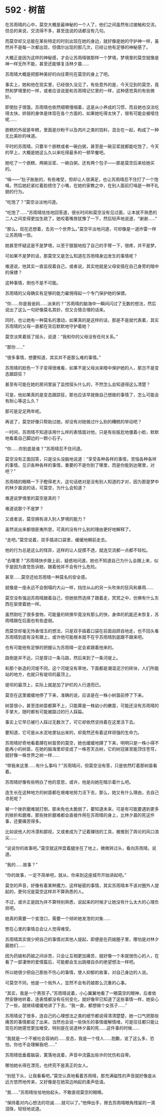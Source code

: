 # 592 · 树苗

在苏雨晴的心中，莫空大概是最神秘的一个人了，他们之间虽然有过接触和交流，但总的来说，交流得不多，甚至连说的话都没有几句。

而莫空却又总能在某些特定的时刻出现在她的身边，就好像是她的守护神一样，虽然并不是每一次都出现，但偶尔出现的那几次，已经让他有足够的神秘感了。

大概正是因为这样的神秘感，才会让苏雨晴做那样一个梦境，梦境里的莫空就像是神一样无所不能，甚至还能够复活林夕晨……

苏雨晴大概是把那种美好的向往寄托在莫空的身上了吧。

事实上，她和他在现实里，已经很久没见了，有些意外的是，今天见到的莫空，竟然和梦境里的一样，或者应该说是和苏雨晴记忆里的一样，这种感觉真的有些微妙。

即使肚子很饿，苏雨晴也依然细嚼慢咽着，这是从小养成的习惯，而且她也没法吃得太快，娇弱的身体是体现在各个方面的，如果她吃得太快了，很有可能会被噎住呢……

嵌糕的外层是年糕，里面是炒粉干以及肉片之类的馅料，混合在一起，构成了一种无比美妙的味道。

平时的苏雨晴，只要半个嵌糕或者一碗白粥，甚至是一碗豆浆就都能吃饱了，今天的早上，大概是她这么久以来吃得最多的一顿早餐吧。

她吃了一个嵌糕、两碗豆浆、一碗白粥，还有两个包子——那是莫空后来给她买的。

“嗝——”肚子胀胀的，有些难受，但却让人很满足，也让苏雨晴忍不住打了一个饱嗝，然后她赶紧红着脸捂住了小嘴，在她的家教之中，在别人面前打嗝是一种不礼貌的行为。

“吃饱了？”莫空淡淡地问道。

“吃饱了……”苏雨晴怯怯地回答道，很长时间和莫空没有见过面，让本就不熟悉的二人之间变得更加生疏了，她咬着嘴唇犹豫了一下，然后轻声地说道，“谢谢……”

“那么，现在还想着，去另一个世界么。”莫空平淡地问道，可却像是一道炸雷一样让苏雨晴一惊。

她甚至怀疑这是不是梦境，以至于狠狠地掐了自己的手臂一下，很疼，并不是梦。

可如果不是梦的话，那莫空又是怎么知道在苏雨晴身边发生的事情呢？

难道说，他其实一直监视着自己，或者说，其实他就是父母安插在自己身旁的暗中的保镖？

这种事情，倒也不是不可能。

苏雨晴的父母确实有足够的能力雇佣得起一个专门保护她的保镖。

“你……你是我爸妈……派来的？”苏雨晴的脑海中一瞬间闪过了无数的想法，然后说出了这么一句好像莫名其妙，但又合情合理的话来。

同时，也让她有一种莫名的激动，如果真的是这样的话，那是不是就代表着，其实苏雨晴的父母一直都在背后默默地守护着她？

莫空淡笑着摇了摇头，说道：“我和你的父母没有任何关系。”

“那你……”

“很多事情，想要知道，其实并不是那么难的事情。”

苏雨晴的脸色一下子变得很难看，如果不是父母派来暗中保护她的人，那岂不是变态跟踪狂？

甚至有可能在她的房间里装了监控探头什么的，不然怎么会知道得这么清楚？

可是，他如果真的是变态跟踪狂，那也应该早就做自己想做的事情了，怎么可能会有耐心等这么久？

那可是足足两年呢。

再说了，莫空好像只帮助过她，却没有对她做过什么别的糟糕的举动吧？

一时间，苏雨晴不知道该用什么样的表情面对他，只是有些尴尬地僵着小脸，默默地看着自己脚边的一颗小石子。

“你……你到底是谁？”苏雨晴忍不住问道。

莫空没有正面回答，只是没头没脑地说道：“享受各种各样的事情，苦恼各种各样的事情，见识各种各样的事情，重要的不是你到了哪里，而是你能到达哪里，对吧？”

苏雨晴的眼睛一下子瞪得老大，这句话绝对是没有别人知道的才对，因为那是梦中的林夕晨说的话，可莫空，为什么会知道？

难道说梦境里的莫空是真的？

难道说那个不是梦？

又或者说，莫空拥有进入别人梦境的能力？

虽然说出来都很匪夷所思，可真的没有什么别的理由更好地解释了。

“走吧。”莫空说着，双手插进口袋里，缓缓地朝前走去。

他的行为总是这么的怪异，这样的让人捉摸不透，就连交流都一点都不轻松。

“去哪里？”苏雨晴快步跟上前，疑惑地问道，她也不知道自己为什么会跟上来，似乎是因为直觉告诉她，跟着他并不会有什么危险。

甚至……莫空还给苏雨晴一种莫名的安全感。

就像是一座永远不会倒塌的大山一样，挡住从山的另一头吹来的狂风和暴雨……

莫空没有强迫苏雨晴跟着自己，但她依然选择了跟着走，冥冥之中，仿佛有什么东西在驱使着她一样。

虽然刚吃了很多食物，可能量的转换毕竟没有那么的快，身体的机能还未恢复，苏雨晴跟在后面也有些虚弱。

而莫空却毫无怜香惜玉的想法，只是双手插着口袋在前面自顾自地走，也不回头看苏雨晴到底有没有跟上，或许他可能根本就不在乎苏雨晴到底跟不跟来吧。

也有可能他有足够的把握认为苏雨晴一定会紧跟着他来的。

路倒是并不远，只是穿过一条马路，然后来到了一条河堤上。

和那个新造的河堤不同，这个河堤没有草地，下面都是潮湿泥泞的砖块，人们所能站的地方，也就只有堤坝的最顶上。

堤坝的最顶上，实际上就是加了护栏的人行道而已。

莫空在这里缓缓地停了下来，准确的说，应该是在一株小树苗前停了下来。

树苗很小，甚至连树苗都算不上，只能算是一株幼小的嫩苗，可能还没有苏雨晴的手掌大，随时都有可能被路过的行人踩扁。

事实上它早已被行人踩过无数次了，可它却依然坚持着在这里活下去。

要知道，它可是从水泥地里钻出来的，却竟然还有着这样顽强的生命力。

苏雨晴好奇地看着蹲在树苗旁的莫空，她也缓缓地蹲了下来，明明只是一株小得不能再小的树苗，在她的脑海里却变成了一株苍天古树，它的树冠甚至能顶住苍穹，就好像一株世界之树一样……

“带我来这里……有什么事吗？”苏雨晴问，但莫空没有答，只是依然盯着那树苗看着。

苏雨晴好像有些明白了他的意思，或许，他是向她在暗示着什么吧。

连生长在这种地方的树苗都在艰难地努力活下去，那么，她又有什么理由，去自己寻死呢？

被一个挫折磨难就打倒，那未免也太脆弱了，要知道未来，可是有可能要遇到更多的挫折和磨难，那些挫折磨难都会直接作用在苏雨晴的身上，比林夕晨的死这件事，还要痛苦得多。

比如说他人的冷漠和鄙视，又或者成为了记着赚钱的工具，被推到了舆论的风口浪尖……

“说说你的故事吧。”莫空就这样盘着腿坐在了地上，微微转过头，看向苏雨晴，说道。

“我的……故事？”

“你的故事，一定不简单吧，就从，你来到这座城市开始讲起吧。”

莫空的声音，好像有着某种魔力，这样秘密的事情，其实苏雨晴本不该对圈外人提起的，更何况是莫空这样并不算熟悉的人。

不过，或许正是因为并不算特别熟悉，说起来的时候才让她没有什么太大的心理负担吧。

她真的需要一个宣泄口，需要一个倾听她发泄的对象……

憋在心里的事情总会让人觉得难受。

苏雨晴其实很少把自己的事情对其他人提起，即便是在药娘圈子里，哪怕是对林夕晨她们……

因为药娘和药娘之间诉苦，只会让互相更加痛苦，就好像一个本就很伤心的人，在看了一部凄惨的爱情篇后，可能都会生出跳楼自杀的绝望想法一样吧。

所以她很少把自己那些不伤心的事情，使人抑郁的故事，对自己身边的人说。

可莫空不同，他是一个局外人，显然不会有药娘那么沉重的心事。

“其实，我是一个男孩子。”苏雨晴说着，小心翼翼地看了一眼莫空的眼神，后者依然安静地听着，连表情都没有任何变化，就好像早已知道了这些事情一样，她安心了一些，就继续缓缓地讲了下去，“我一直，都想做个女孩子……”

苏雨晴说了很多，连自己的心理想法之类的细节都说得清清楚楚，她一口气把那些痛苦的事情都说了出来，当然也会说一些快乐的事情缓解情绪，可是往往都只能让现在的她感觉更加难受，特别是在说道林夕晨的死……这件事的时候……

“我就是一个不被社会容纳的……变态，我是一个怪人……抱歉，说了这么多，恐怕，你也不会理解我吧……”

苏雨晴低垂着脑袋，寞落地说着，声音中流露出些许的忧伤和自卑。

哪怕她长得在漂亮，也终究不是真正的女人。

“别低下头，让我看看吧。”莫空认真地看着苏雨晴，那充满磁性的声音就好像是从远方悠然地传来，又好像是在她耳边响起的柔声低语。

“我……”苏雨晴怯怯地抬起头，不敢直视莫空的眼睛。

“保持着对内心想法的坦诚……就可以了。”他伸出手，擦去苏雨晴眼角残留的一滴泪珠，轻轻地说道。

